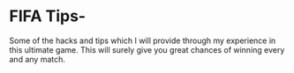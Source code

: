# FIFA Tips-

Some of the hacks and tips which I will provide through my experience in this ultimate game.
This will surely give you great chances of winning every and any match.
